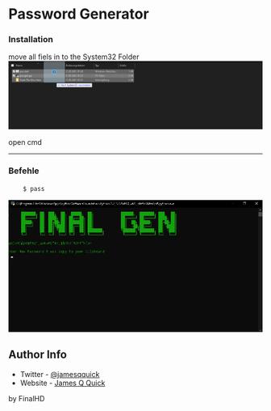 # Password Generator

### Installation

move all fiels in to the System32 Folder
![redme](redme.png)

open cmd

---
### Befehle

```html
    $ pass
```
![Gui](gui.png)

## Author Info

- Twitter - [@jamesqquick](https://twitter.com/jamesqquick)
- Website - [James Q Quick](https://jamesqquick.com)

by FinalHD
